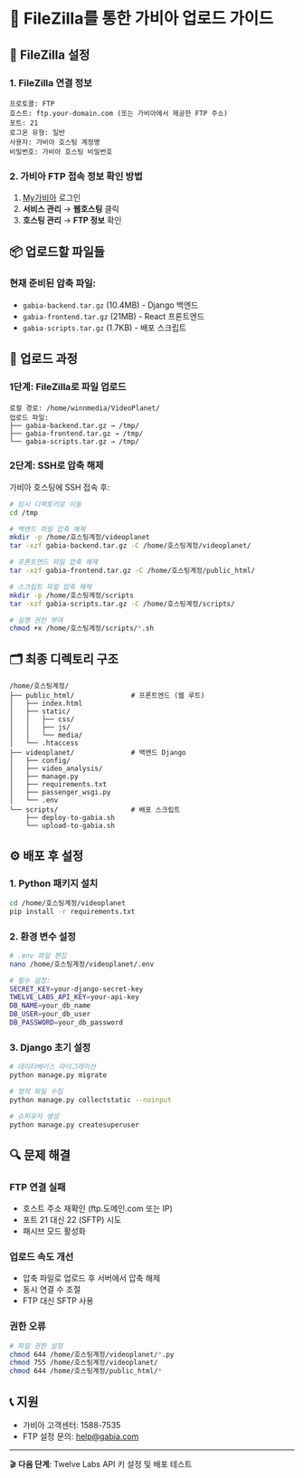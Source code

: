 # 📁 FileZilla를 통한 가비아 업로드 가이드

## 🔧 FileZilla 설정

### 1. FileZilla 연결 정보
```
프로토콜: FTP
호스트: ftp.your-domain.com (또는 가비아에서 제공한 FTP 주소)
포트: 21
로그온 유형: 일반
사용자: 가비아 호스팅 계정명
비밀번호: 가비아 호스팅 비밀번호
```

### 2. 가비아 FTP 접속 정보 확인 방법
1. [My가비아](https://my.gabia.com) 로그인
2. **서비스 관리** → **웹호스팅** 클릭
3. **호스팅 관리** → **FTP 정보** 확인

## 📦 업로드할 파일들

### 현재 준비된 압축 파일:
- `gabia-backend.tar.gz` (10.4MB) - Django 백엔드
- `gabia-frontend.tar.gz` (21MB) - React 프론트엔드  
- `gabia-scripts.tar.gz` (1.7KB) - 배포 스크립트

## 🚀 업로드 과정

### 1단계: FileZilla로 파일 업로드
```
로컬 경로: /home/winnmedia/VideoPlanet/
업로드 파일:
├── gabia-backend.tar.gz → /tmp/
├── gabia-frontend.tar.gz → /tmp/
└── gabia-scripts.tar.gz → /tmp/
```

### 2단계: SSH로 압축 해제
가비아 호스팅에 SSH 접속 후:
```bash
# 임시 디렉토리로 이동
cd /tmp

# 백엔드 파일 압축 해제
mkdir -p /home/호스팅계정/videoplanet
tar -xzf gabia-backend.tar.gz -C /home/호스팅계정/videoplanet/

# 프론트엔드 파일 압축 해제  
tar -xzf gabia-frontend.tar.gz -C /home/호스팅계정/public_html/

# 스크립트 파일 압축 해제
mkdir -p /home/호스팅계정/scripts
tar -xzf gabia-scripts.tar.gz -C /home/호스팅계정/scripts/

# 실행 권한 부여
chmod +x /home/호스팅계정/scripts/*.sh
```

## 🗂️ 최종 디렉토리 구조

```
/home/호스팅계정/
├── public_html/              # 프론트엔드 (웹 루트)
│   ├── index.html
│   ├── static/
│   │   ├── css/
│   │   ├── js/
│   │   └── media/
│   └── .htaccess
├── videoplanet/              # 백엔드 Django
│   ├── config/
│   ├── video_analysis/
│   ├── manage.py
│   ├── requirements.txt
│   ├── passenger_wsgi.py
│   └── .env
└── scripts/                  # 배포 스크립트
    ├── deploy-to-gabia.sh
    └── upload-to-gabia.sh
```

## ⚙️ 배포 후 설정

### 1. Python 패키지 설치
```bash
cd /home/호스팅계정/videoplanet
pip install -r requirements.txt
```

### 2. 환경 변수 설정
```bash
# .env 파일 편집
nano /home/호스팅계정/videoplanet/.env

# 필수 설정:
SECRET_KEY=your-django-secret-key
TWELVE_LABS_API_KEY=your-api-key
DB_NAME=your_db_name
DB_USER=your_db_user
DB_PASSWORD=your_db_password
```

### 3. Django 초기 설정
```bash
# 데이터베이스 마이그레이션
python manage.py migrate

# 정적 파일 수집
python manage.py collectstatic --noinput

# 슈퍼유저 생성
python manage.py createsuperuser
```

## 🔍 문제 해결

### FTP 연결 실패
- 호스트 주소 재확인 (ftp.도메인.com 또는 IP)
- 포트 21 대신 22 (SFTP) 시도
- 패시브 모드 활성화

### 업로드 속도 개선
- 압축 파일로 업로드 후 서버에서 압축 해제
- 동시 연결 수 조절
- FTP 대신 SFTP 사용

### 권한 오류
```bash
# 파일 권한 설정
chmod 644 /home/호스팅계정/videoplanet/*.py
chmod 755 /home/호스팅계정/videoplanet/
chmod 644 /home/호스팅계정/public_html/*
```

## 📞 지원
- 가비아 고객센터: 1588-7535
- FTP 설정 문의: help@gabia.com

---
🎬 **다음 단계**: Twelve Labs API 키 설정 및 배포 테스트